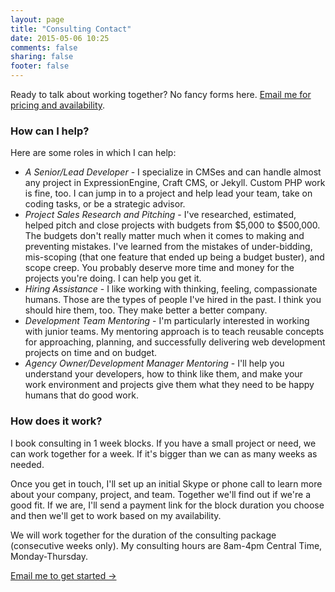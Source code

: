 ```yaml
---
layout: page
title: "Consulting Contact"
date: 2015-05-06 10:25
comments: false
sharing: false
footer: false
---
```


Ready to talk about working together? No fancy forms here. [Email me for pricing and availability](mailto:ryan@mijingo.com?subject=Consulting%20Inquiry).

### How can I help?

Here are some roles in which I can help:

* *A Senior/Lead Developer* - I specialize in CMSes and can handle almost any project in ExpressionEngine, Craft CMS, or Jekyll. Custom PHP work is fine, too. I can jump in to a project and help lead your team, take on coding tasks, or be a strategic advisor.
* *Project Sales Research and Pitching* - I've researched, estimated, helped pitch and close projects with budgets from $5,000 to $500,000. The budgets don't really matter much when it comes to making and preventing mistakes. I've learned from the mistakes of under-bidding, mis-scoping (that one feature that ended up being a budget buster), and scope creep. You probably deserve more time and money for the projects you're doing. I can help you get it.
* *Hiring Assistance* - I like working with thinking, feeling, compassionate humans. Those are the types of people I've hired in the past. I think you should hire them, too. They make better a better company.
* *Development Team Mentoring* - I'm particularly interested in working with junior teams. My mentoring approach is to teach reusable concepts for approaching, planning, and successfully delivering web development projects on time and on budget.
* *Agency Owner/Development Manager Mentoring* -  I'll help you understand your developers, how to think like them, and make your work environment and projects give them what they need to be happy humans that do good work.

### How does it work?

I book consulting in 1 week blocks. If you have a small project or need, we can work together for a week. If it's bigger than we can as many weeks as needed.

Once you get in touch, I'll set up an initial Skype or phone call to learn more about your company, project, and team. Together we'll find out if we're a good fit. If we are, I'll send a payment link for the block duration you choose and then we'll get to work based on my availability.

We will work together for the duration of the consulting package (consecutive weeks only). My consulting hours are 8am-4pm Central Time, Monday-Thursday.


[Email me to get started &rarr;](mailto:ryan@mijingo.com?subject=Consulting%20Inquiry)




    